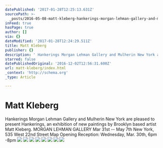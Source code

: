 ```yaml
---
datePublished: '2017-01-28T12:25:13.631Z'
sourcePath: >-
  _posts/2016-05-08-matt-kleberg-hankerings-morgan-lehman-gallery-and-mulherin.md
inFeed: true
hasPage: true
author: []
via: {}
dateModified: '2017-01-28T12:24:29.511Z'
title: Matt Kleberg
publisher: {}
description: ' Hankerings Morgan Lehman Gallery and Mulherin New York are pleased to present Hankerings, an exhibition of new paintings by Brooklyn based artist Matt Kleberg. MORGAN LEHMAN GALLERY Mar 31st – May 7th New York, 535 West 22nd Street Map Opening Reception: Wednesday, Mar. 30th, 6pm -8pm'
starred: false
datePublishedOriginal: '2016-12-02T12:56:31.600Z'
url: matt-kleberg/index.html
_context: 'http://schema.org'
_type: Article

---
```

# Matt Kleberg

Hankerings Morgan Lehman Gallery and Mulherin New York are pleased to present Hankerings, an exhibition of new paintings by Brooklyn based artist Matt Kleberg. MORGAN LEHMAN GALLERY Mar 31st -- May 7th New York, 535 West 22nd Street Map Opening Reception: Wednesday, Mar. 30th, 6pm -8pm
![](https://the-grid-user-content.s3-us-west-2.amazonaws.com/ce328617-a7b0-4b0e-916f-547d2ff60c0a.jpg)
![](https://the-grid-user-content.s3-us-west-2.amazonaws.com/d98ae9e4-b2b1-4015-9bea-8af5b7e691f2.jpg)
![](https://the-grid-user-content.s3-us-west-2.amazonaws.com/c37bf4da-e65c-4409-9ea6-d65bb2486a3c.jpg)
![](https://the-grid-user-content.s3-us-west-2.amazonaws.com/52ec05bf-1c83-4b73-9e39-8d56cb6be0ce.jpg)
![](https://the-grid-user-content.s3-us-west-2.amazonaws.com/315c7388-abfc-4831-b8c6-24e4746ab121.jpg)
![](https://the-grid-user-content.s3-us-west-2.amazonaws.com/832ccf4c-65e3-4401-be2a-08587731de74.jpg)
![](https://the-grid-user-content.s3-us-west-2.amazonaws.com/c1707333-8546-4aff-a65b-cf9fa881c5c8.jpg)
![](https://the-grid-user-content.s3-us-west-2.amazonaws.com/d51ed43b-7788-4d90-a1b4-dfb4119405a2.jpg)